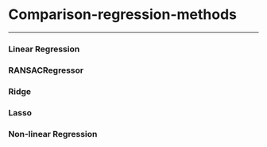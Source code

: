 # Comparison-regression-methods
***
### Linear Regression
###  RANSACRegressor
### Ridge
### Lasso
### Non-linear Regression
